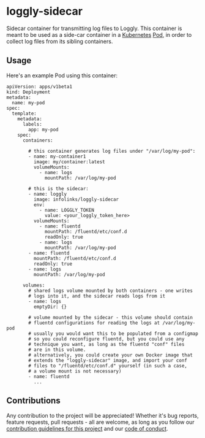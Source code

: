# loggly-sidecar

Sidecar container for transmitting log files to Loggly. This container
is meant to be used as a side-car container in a [Kubernetes](https://kubernetes.io)
[Pod](https://kubernetes.io/docs/concepts/workloads/pods/pod/), in order
to collect log files from its sibling containers.

## Usage

Here's an example Pod using this container:

    apiVersion: apps/v1beta1
    kind: Deployment
    metadata:
      name: my-pod
    spec:
      template:
        metadata:
          labels:
            app: my-pod
        spec:
          containers:

            # this container generates log files under "/var/log/my-pod":
            - name: my-container1
              image: my/container:latest
              volumeMounts:
                - name: logs
                  mountPath: /var/log/my-pod

            # this is the sidecar:
            - name: loggly
              image: infolinks/loggly-sidecar
              env:
                - name: LOGGLY_TOKEN
                  value: <your_loggly_token_here>
              volumeMounts:
                - name: fluentd
                  mountPath: /fluentd/etc/conf.d
                  readOnly: true
                - name: logs
                  mountPath: /var/log/my-pod
            - name: fluentd
              mountPath: /fluentd/etc/conf.d
              readOnly: true
            - name: logs
              mountPath: /var/log/my-pod

          volumes:
            # shared logs volume mounted by both containers - one writes
            # logs into it, and the sidecar reads logs from it
            - name: logs
              emptyDir: {}

            # volume mounted by the sidecar - this volume should contain
            # fluentd configurations for reading the logs at /var/log/my-pod
            # usually you would want this to be populated from a configmap
            # so you could reconfigure fluentd, but you could use any
            # technique you want, as long as the fluentd "conf" files
            # are in this volume.
            # alternatively, you could create your own Docker image that
            # extends the "loggly-sidecar" image, and import your conf
            # files to "/fluentd/etc/conf.d" yourself (in such a case,
            # a volume mount is not necessary)
            - name: fluentd
              ...

## Contributions

Any contribution to the project will be appreciated! Whether it's bug
reports, feature requests, pull requests - all are welcome, as long as
you follow our [contribution guidelines for this project](CONTRIBUTING.md)
and our [code of conduct](CODE_OF_CONDUCT.md).
